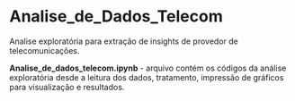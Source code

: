 # Analise_de_Dados_Telecom
Analise exploratória para extração de insights de provedor de telecomunicações.

**Analise_de_dados_telecom.ipynb** - arquivo contém os códigos da análise exploratória desde a leitura dos dados, tratamento, impressão de gráficos para visualização e resultados.
